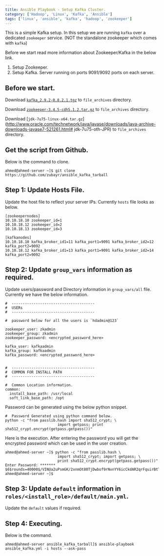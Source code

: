```yaml
---
title: Ansible Playbook - Setup Kafka Cluster.  
category: ['Hadoop', 'Linux', 'Kafka', 'Ansible']
tags: ['linux', 'ansible', 'kafka', 'hadoop', 'zookeeper']
---
```



This is a simple Kafka setup. In this setup we are running `kafka` over a dedicated `zookeeper` service. 
(NOT the standalone zookeeper which comes with `kafka`)

Before we start read more information about Zookeeper/Kafka in the below link.

1. Setup Zookeeper. 
2. Setup Kafka. Server running on ports 9091/9092 ports on each server.

##  Before we start.

Download [`kafka_2.9.2-0.8.2.1.tgz`](http://mirror.metrocast.net/apache/kafka/0.8.2.1/kafka_2.9.2-0.8.2.1.tgz) to `file_archives` directory.

Download [`zookeeper-3.4.5-cdh5.1.2.tar.gz`](http://archive.cloudera.com/cdh5/cdh/5/zookeeper-3.4.5-cdh5.1.2.tar.gz) to `file_archives` directory.

Download [`jdk-7u75-linux-x64.tar.gz`](http://www.oracle.com/technetwork/java/javase/downloads/java-archive-downloads-javase7-521261.html# jdk-7u75-oth-JPR) to `file_archives` directory.

##  Get the script from Github.

Below is the command to clone. 

    ahmed@ahmed-server ~]$ git clone https://github.com/zubayr/ansible_kafka_tarball


##  Step 1: Update Hosts File.

Update the host file to reflect your server IPs.
Currently `hosts` file looks as below.

    [zookeepernodes]
    10.10.18.10 zookeeper_id=1
    10.10.18.12 zookeeper_id=2
    10.10.18.13 zookeeper_id=3
    
    [kafkanodes]
    10.10.18.10 kafka_broker_id1=11 kafka_port1=9091 kafka_broker_id2=12 kafka_port2=9092
    10.10.18.12 kafka_broker_id1=13 kafka_port1=9091 kafka_broker_id2=14 kafka_port2=9092
    
##  Step 2: Update `group_vars` information as required.

Update users/password and Directory information in `group_vars/all` file.
Currently we have the below information.
    
    #  --------------------------------------
    #  USERs
    #  --------------------------------------
    
    #  password below for all the users is `hdadmin@123`
    
    zookeeper_user: zkadmin
    zookeeper_group: zkadmin
    zookeeper_password: <encrypted_password_here>
    
    kafka_user: kafkaadmin
    kafka_group: kafkaadmin
    kafka_password: <encrypted_password_here>
    
    
    #  --------------------------------------
    #  COMMON FOR INSTALL PATH
    #  --------------------------------------
    
    #  Common Location information.
    common:
      install_base_path: /usr/local
      soft_link_base_path: /opt

      
Password can be generated using the below python snippet.

    #  Password Generated using python command below.
    python -c "from passlib.hash import sha512_crypt; \
                            import getpass; print sha512_crypt.encrypt(getpass.getpass())"

Here is the execution. After entering the password you will get the encrypted password which can be used in the user creation.

    ahmed@ahmed-server ~]$ python -c "from passlib.hash \
                            import sha512_crypt; import getpass; \
                            print sha512_crypt.encrypt(getpass.getpass())"
    Enter Password: *******
    $6$rounds=40000$/VINUa2uPsmGK/2xnmOt80TjDwbof9rNvnYY6icCkdAR2qrFquirBtT1
    ahmed@ahmed-server ~]$      
      
##  Step 3: Update `default` information in `roles/<install_role>/default/main.yml`.

Update the `default` values if required.


##  Step 4: Executing.

Below is the command. 
    
    ahmed@ahmed-server ansible_kafka_tarball]$ ansible-playbook ansible_kafka.yml -i hosts --ask-pass